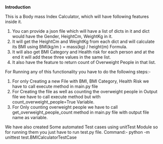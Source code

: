 **Introduction**

This is a Body mass Index Calculator, which will have following features inside it.

  1. You can provide a json file which will have a list of dicts in it and dict would have the Gender, HeightCm, WeightKg in it.
  2. It will get the HeightCm and WeightKg from each dict and will calculate its BMI using BMI(kg/m ) = mass(kg) / height(m) Formula.
  3. It will also get BMI Category and Health risk for each person and at the end it will add these three values in the same list. 
  4. It also have the feature to return count of Overweight People in that list. 

For Running any of this functionality you have to do the following steps:-
  1. For only Creating a new File with BMI, BMI Category, Health Risk we have to call execute method in main.py file
  2. For Creating the file as well as counting the overweight people in Output file we have to call execute method but with count_overweight_people=True Variable.
  3. For Only counting overweight people we have to call get_overweight_people_count method in main.py file with output file name as variable. 

We have also created Some automated Test cases using unitTest Module so for running them you just have to run test.py file.
Command:- python -m unittest test.BMICalculatorTestCase

